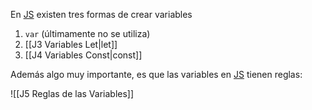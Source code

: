 En [JS](https://developer.mozilla.org/es/docs/Glossary/JavaScript) existen tres formas de crear variables
1. ``var`` (últimamente no se utiliza)
2. [[J3 Variables Let|let]]
3. [[J4 Variables Const|const]]

Además algo muy importante, es que las variables en [JS](https://developer.mozilla.org/es/docs/Glossary/JavaScript) tienen reglas:

![[J5 Reglas de las Variables]]

